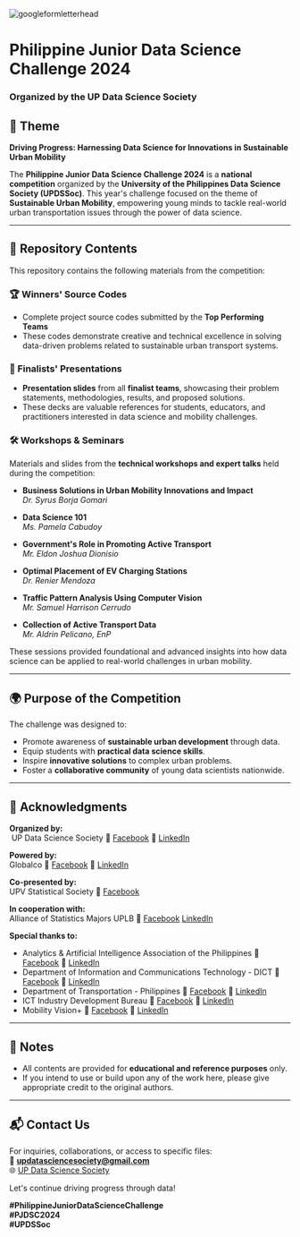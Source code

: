![googleformletterhead](https://github.com/user-attachments/assets/fa3daf64-8e36-4540-8205-84e1be9b9480)

# Philippine Junior Data Science Challenge 2024  
### Organized by the UP Data Science Society  

## 🚀 Theme  
**Driving Progress: Harnessing Data Science for Innovations in Sustainable Urban Mobility**

The **Philippine Junior Data Science Challenge 2024** is a **national competition** organized by the **University of the Philippines Data Science Society (UPDSSoc)**. This year's challenge focused on the theme of **Sustainable Urban Mobility**, empowering young minds to tackle real-world urban transportation issues through the power of data science.

---

## 📁 Repository Contents

This repository contains the following materials from the competition:

### 🏆 Winners' Source Codes
- Complete project source codes submitted by the **Top Performing Teams**
- These codes demonstrate creative and technical excellence in solving data-driven problems related to sustainable urban transport systems.

### 🎤 Finalists' Presentations
- **Presentation slides** from all **finalist teams**, showcasing their problem statements, methodologies, results, and proposed solutions.
- These decks are valuable references for students, educators, and practitioners interested in data science and mobility challenges.

### 🛠️ Workshops & Seminars
Materials and slides from the **technical workshops and expert talks** held during the competition:

- **Business Solutions in Urban Mobility Innovations and Impact**  
  *Dr. Syrus Borja Gomari*

- **Data Science 101**  
  *Ms. Pamela Cabudoy*

- **Government's Role in Promoting Active Transport**  
  *Mr. Eldon Joshua Dionisio*

- **Optimal Placement of EV Charging Stations**  
  *Dr. Renier Mendoza*

- **Traffic Pattern Analysis Using Computer Vision**  
  *Mr. Samuel Harrison Cerrudo*

- **Collection of Active Transport Data**  
  *Mr. Aldrin Pelicano, EnP*

These sessions provided foundational and advanced insights into how data science can be applied to real-world challenges in urban mobility.

---

## 🌍 Purpose of the Competition

The challenge was designed to:
- Promote awareness of **sustainable urban development** through data.
- Equip students with **practical data science skills**.
- Inspire **innovative solutions** to complex urban problems.
- Foster a **collaborative community** of young data scientists nationwide.

---

## 📣 Acknowledgments

**Organized by:**  
 UP Data Science Society 🔗 [Facebook](https://www.facebook.com/updatasciencesociety) 🔗 [LinkedIn](https://www.linkedin.com/company/updatasciencesociety/)


**Powered by:**  
Globalco 🔗 [Facebook](https://www.facebook.com/globalco.center) 🔗 [LinkedIn](https://www.linkedin.com/company/global-coordination-center/)

**Co-presented by:**  
UPV Statistical Society  🔗 [Facebook](https://www.facebook.com/UPVStatSoc) 

**In cooperation with:**  
Alliance of Statistics Majors UPLB  🔗 [Facebook](https://www.facebook.com/asmuplb2014) [LinkedIn](https://www.linkedin.com/company/alliance-of-statistics-majors-uplb/)

**Special thanks to:**  
- Analytics & Artificial Intelligence Association of the Philippines 🔗 [Facebook](https://www.facebook.com/analytics.ai.ph) 🔗 [LinkedIn](https://www.linkedin.com/company/analytics-ai-ph/)
- Department of Information and Communications Technology - DICT 🔗 [Facebook](https://www.facebook.com/DICTgovph) 🔗 [LinkedIn](https://www.linkedin.com/company/dictgovph/)
- Department of Transportation - Philippines 🔗 [Facebook](https://www.facebook.com/DOTrPH) 🔗 [LinkedIn](https://www.linkedin.com/company/department-of-transportation-philippines/)
- ICT Industry Development Bureau 🔗 [Facebook](https://www.facebook.com/DICTIIDB) 🔗 [LinkedIn](https://www.linkedin.com/company/dict-iidb/)
- Mobility Vision+  🔗 [Facebook](https://www.facebook.com/mobilityvisionplus) 🔗 [LinkedIn](https://www.linkedin.com/company/mobilityvisionplus/)
---

## 📌 Notes

- All contents are provided for **educational and reference purposes** only.
- If you intend to use or build upon any of the work here, please give appropriate credit to the original authors.

---

## 📬 Contact Us

For inquiries, collaborations, or access to specific files:  
📧 **updatasciencesociety@gmail.com**  
🌐 [UP Data Science Society](https://www.facebook.com/updatasciencesociety)  
  
Let's continue driving progress through data!  

**#PhilippineJuniorDataScienceChallenge**  
**#PJDSC2024**  
**#UPDSSoc**
